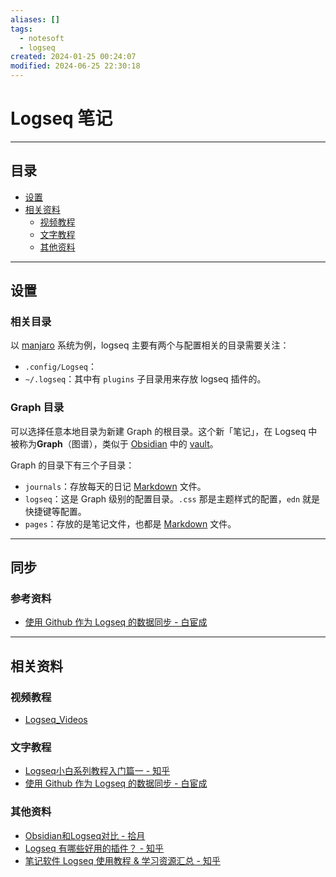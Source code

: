```yaml
---
aliases: []
tags:
  - notesoft
  - logseq
created: 2024-01-25 00:24:07
modified: 2024-06-25 22:30:18
---
```

# Logseq 笔记

---

## 目录

* [设置](#设置)
* [相关资料](#相关资料)
	* [视频教程](#视频教程)
	* [文字教程](#文字教程)
	* [其他资料](#其他资料)

---

## 设置 

### 相关目录

以 [manjaro](../../Linux/ArchLinux_Note.md#Arch%20各种变体) 系统为例，logseq 主要有两个与配置相关的目录需要关注：

* `.config/Logseq`：
* `~/.logseq`：其中有 `plugins` 子目录用来存放 logseq 插件的。

### Graph 目录

可以选择任意本地目录为新建 Graph 的根目录。这个新「笔记」，在 Logseq 中被称为**Graph**（图谱），类似于 [Obsidian](../Obsidian/Obsidian_Note.md) 中的 [vault](../Obsidian/Obsidian_Note.md#vault)。

Graph 的目录下有三个子目录：

* `journals`：存放每天的日记 [Markdown](../../Markdown/Markdown_Note.md) 文件。
* `logseq`：这是 Graph 级别的配置目录。`.css` 那是主题样式的配置，`edn` 就是快捷键等配置。
* `pages`：存放的是笔记文件，也都是 [Markdown](../../Markdown/Markdown_Note.md) 文件。

---

## 同步

### 参考资料

* [使用 Github 作为 Logseq 的数据同步 - 白宦成](https://www.ixiqin.com/2023/01/20/use-a-lot-as-logseq-data-synchronization/)

---

## 相关资料 

### 视频教程

* [Logseq_Videos](Logseq_Videos.md)

### 文字教程

* [Logseq小白系列教程入门篇一 - 知乎](https://zhuanlan.zhihu.com/p/343854552)
* [使用 Github 作为 Logseq 的数据同步 - 白宦成](https://www.ixiqin.com/2023/01/20/use-a-lot-as-logseq-data-synchronization/)

### 其他资料

* [Obsidian和Logseq对比 - 拾月](https://www.skyue.com/22040623.html)
* [Logseq 有哪些好用的插件？ - 知乎](https://www.zhihu.com/question/556039903/answers/updated)
* [笔记软件 Logseq 使用教程 & 学习资源汇总 - 知乎](https://zhuanlan.zhihu.com/p/619887710)

